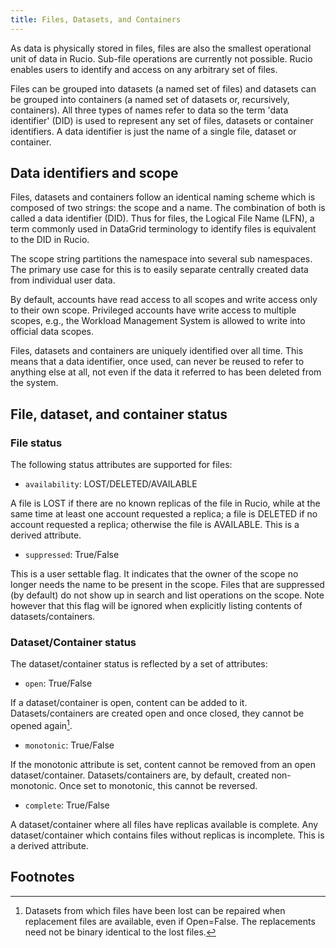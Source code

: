 ```yaml
---
title: Files, Datasets, and Containers
---
```


As data is physically stored in files, files are also the smallest
operational unit of data in Rucio. Sub-file operations are currently not
possible. Rucio enables users to identify and access on any arbitrary
set of files.

Files can be grouped into datasets (a named set of files) and datasets
can be grouped into containers (a named set of datasets or, recursively,
containers). All three types of names refer to data so the term 'data
identifier' (DID) is used to represent any set of files, datasets or
container identifiers. A data identifier is just the name of a single
file, dataset or container.

## Data identifiers and scope

Files, datasets and containers follow an identical naming scheme which
is composed of two strings: the scope and a name. The combination of
both is called a data identifier (DID). Thus for files, the Logical File
Name (LFN), a term commonly used in DataGrid terminology to identify
files is equivalent to the DID in Rucio.

The scope string partitions the namespace into several sub namespaces.
The primary use case for this is to easily separate centrally created
data from individual user data.

By default, accounts have read access to all scopes and write access
only to their own scope. Privileged accounts have write access to
multiple scopes, e.g., the Workload Management System is allowed to
write into official data scopes.

Files, datasets and containers are uniquely identified over all time.
This means that a data identifier, once used, can never be reused to
refer to anything else at all, not even if the data it referred to has
been deleted from the system.

## File, dataset, and container status

### File status

The following status attributes are supported for files:

-   `availability`: LOST/DELETED/AVAILABLE

A file is LOST if there are no known replicas of the file in Rucio,
while at the same time at least one account requested a replica; a file
is DELETED if no account requested a replica; otherwise the file is
AVAILABLE. This is a derived attribute.

-   `suppressed`: True/False

This is a user settable flag. It indicates that the owner of the scope
no longer needs the name to be present in the scope. Files that are
suppressed (by default) do not show up in search and list operations on
the scope. Note however that this flag will be ignored when explicitly
listing contents of datasets/containers.

### Dataset/Container status

The dataset/container status is reflected by a set of attributes:

-   `open`: True/False

If a dataset/container is open, content can be added to it.
Datasets/containers are created open and once closed, they cannot be
opened again[^1].

-   `monotonic`: True/False

If the monotonic attribute is set, content cannot be removed from an
open dataset/container. Datasets/containers are, by default, created
non-monotonic. Once set to monotonic, this cannot be reversed.

-   `complete`: True/False

A dataset/container where all files have replicas available is complete.
Any dataset/container which contains files without replicas is
incomplete. This is a derived attribute.

## Footnotes

[^1]: Datasets from which files have been lost can be repaired when
    replacement files are available, even if Open=False. The
    replacements need not be binary identical to the lost files.
